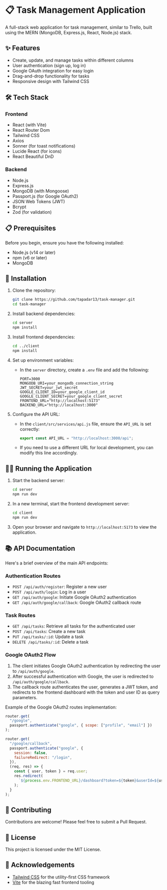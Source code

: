 # 📋 Task Management Application

A full-stack web application for task management, similar to Trello, built using the MERN (MongoDB, Express.js, React, Node.js) stack.

## ✨ Features

- Create, update, and manage tasks within different columns
- User authentication (sign up, log in)
- Google OAuth integration for easy login
- Drag-and-drop functionality for tasks
- Responsive design with Tailwind CSS

## 🛠️ Tech Stack

### Frontend

- React (with Vite)
- React Router Dom
- Tailwind CSS
- Axios
- Sonner (for toast notifications)
- Lucide React (for icons)
- React Beautiful DnD

### Backend

- Node.js
- Express.js
- MongoDB (with Mongoose)
- Passport.js (for Google OAuth2)
- JSON Web Tokens (JWT)
- Bcrypt
- Zod (for validation)

## 📋 Prerequisites

Before you begin, ensure you have the following installed:

- Node.js (v14 or later)
- npm (v6 or later)
- MongoDB

## 🚀 Installation

1. Clone the repository:

   ```sh
   git clone https://github.com/tapadar13/task-manager.git
   cd task-manager
   ```

2. Install backend dependencies:

   ```sh
   cd server
   npm install
   ```

3. Install frontend dependencies:

   ```sh
   cd ../client
   npm install
   ```

4. Set up environment variables:

   - In the `server` directory, create a `.env` file and add the following:
     ```
     PORT=3000
     MONGODB_URI=your_mongodb_connection_string
     JWT_SECRET=your_jwt_secret
     GOOGLE_CLIENT_ID=your_google_client_id
     GOOGLE_CLIENT_SECRET=your_google_client_secret
     FRONTEND_URL="http://localhost:5173"
     BACKEND_URL="http://localhost:3000"
     ```

5. Configure the API URL:
   - In the `client/src/services/api.js` file, ensure the `API_URL` is set correctly:
     ```javascript
     export const API_URL = "http://localhost:3000/api";
     ```
   - If you need to use a different URL for local development, you can modify this line accordingly.

## 🏃‍♂️ Running the Application

1. Start the backend server:

   ```sh
   cd server
   npm run dev
   ```

2. In a new terminal, start the frontend development server:

   ```sh
   cd client
   npm run dev
   ```

3. Open your browser and navigate to `http://localhost:5173` to view the application.

## 📚 API Documentation

Here's a brief overview of the main API endpoints:

### Authentication Routes

- `POST /api/auth/register`: Register a new user
- `POST /api/auth/login`: Log in a user
- `GET /api/auth/google`: Initiate Google OAuth2 authentication
- `GET /api/auth/google/callback`: Google OAuth2 callback route

### Task Routes

- `GET /api/tasks`: Retrieve all tasks for the authenticated user
- `POST /api/tasks`: Create a new task
- `PUT /api/tasks/:id`: Update a task
- `DELETE /api/tasks/:id`: Delete a task

### Google OAuth2 Flow

1. The client initiates Google OAuth2 authentication by redirecting the user to `/api/auth/google`.
2. After successful authentication with Google, the user is redirected to `/api/auth/google/callback`.
3. The callback route authenticates the user, generates a JWT token, and redirects to the frontend dashboard with the token and user ID as query parameters.

Example of the Google OAuth2 routes implementation:

```javascript
router.get(
  "/google",
  passport.authenticate("google", { scope: ["profile", "email"] })
);

router.get(
  "/google/callback",
  passport.authenticate("google", {
    session: false,
    failureRedirect: "/login",
  }),
  (req, res) => {
    const { user, token } = req.user;
    res.redirect(
      `${process.env.FRONTEND_URL}/dashboard?token=${token}&userId=${user._id}`
    );
  }
);
```

## 🤝 Contributing

Contributions are welcome! Please feel free to submit a Pull Request.

## 📄 License

This project is licensed under the MIT License.

## 🙏 Acknowledgements

- [Tailwind CSS](https://tailwindcss.com/) for the utility-first CSS framework
- [Vite](https://vitejs.dev/) for the blazing fast frontend tooling
